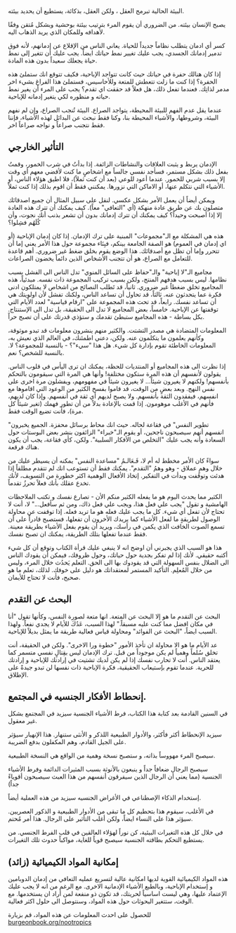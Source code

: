 البيئة الحالية تبرمج العقل ، ولكن العقل، بذكائة، يستطيع أن يحديد بيئته.

يصبح الإنسان بيئته. من الضروري أن يقوم المرء بترتيب بيئتة بوحشية وبشكل مُتقن وفقًا لأهدافه وللمكان الذي يريد الذهاب اليه.

كسر أي ادمان يتطلب نظاماً جديداً للحياة. يعاني الناس من الإقلاع عن إدمانهم، لأنه فوق تدمير إدمانك الجسدي، يجب عليك تغيير نمط حياتك ايضاً. يجب عليك أن تتغير إلى نمط حياة يجعلك سعيداً بدون هذه المادة.

إذا كان هنالك حفرة في حياتك حيث كانت تتواجد الإباحية، فكيف تتوقع انك ستملئ هذه الحفرة؟ إذا كنت ما زلت تتعطش للمتعة وللأحاسيس، فستملئ هذا الفراغ بشيء اخر مدمر لذاتِك. فعندما تفعل ذلك، هل فعلاً قد حققت اي تقدم؟ يجب على المرء أن يغير نمط حياته و منظوره لكي يتغير إدمانه للإباحية. 

عندما يقل عدم الفهم للبيئة المحيطة، يتواجد الصراع. البيئة تُنجب الصراع، وإن لم نفهم البيئة، وشروطها، والأشياء المحيطة بنا، وكنا فقط نبحث عن البدائل لهذه الأشياء، فإننا فقط نتجنب صراعاً و نواجه صراعاً اخر. 


## التأثير الخارجي

الإدمان يربط و يثبت العلاقات والنشاطات الزائفة. إذا بدأتُ في شرب الخمور، وقمتُ بفعل ذلك بشكل مستمر، فسأجد نفسي جالساً مع اشخاصٍ ما كنت لأقضي معهم أي وقت إلا بسبب شربي للخمور. عندما أعود للوعي (بعد أن كنت ثملاً)، فلا اطيق هؤلاء الناس، أو الأشياء التي نتكلم عنها، أو الاماكن التي نزورها. يمكنني فقط أن اقوم بذلك إذا كنت ثملاً.

ويمكن أيضاً أن يعمل الأمر بشكل عكسي. لنقل على سبيل المثال أن جميع اصدقائك متصلون بك عن طريق عادة منهكة (أي "التعافي" معاً). كيف يمكنك أن تترك هذه العادة إلا إذا أصبحت وحيداً؟ كيف يمكنك أن تترك إدمانك بدون أن تشعر بذنب أنك نجوت، وأن كُلَهُم فشِلوا؟

هذه هي المشكلة مع الـ"مجموعات" المبنية على ترك الإدمان. إذا كان إدمان الإباحية (أو اي إدمان في العموم) هو الصفة الجامعة بينكم، فبِنَاء مجموعة حول هذا الأمر يعني إما أن تتحرر وإما أن تظل مع أصدقائك. هذا الوضع يقوم بخلق ضغط غير ضروري. أهم قاعدة للتعامل مع الصراع، هو أن تتجنب الأشخاص الذين دائماً يخضون الصراعات.  

مجاميع الـ"لا إباحية" والـ"حفاظ على السائل المنوي" تدل الناس الى الفشل بسبب نظامها. ليس بسبب هدفهم المنتج، ولكن بسبب تركيب المجموعة ذات نفسه. مبدئياً، هذه المجاميع تخلق ضغطاً غير ضروري. ثانياً، قد تَطلب النصائح من اشخاص لا يمتلكون ادنى فكرة عما يتحدثون عنه. ثالثاً، قد تحاول أن تساعد الناس، ولكنك تفشل لأن اولويتك هي أن تساعد نفسك. رابعاً، قد تحث هذه المجموعة على "ارقام قياسية" لعدد الأيام التي توقفتها عن الإباحية. خامساً، بعض المجاميع لا تدل الى الحقيقة، بل تدل الى الإستنتاج. بكل بساطة - هذه المجاميع ستبطئ تقدمك و ستؤذي قدرتك على أن تصبح حراً.  

المعلومات المتضادة هي مصدر التشتت. والكثير منهم ينشرون معلومات قد تبدو موثوقة، وكأنهم يعلمون ما يتكلمون عنه. ولكن، دعني اطمئنك، في العالم الذي نعيش به، المعلومات الخاطئة تقوم بإدارة كل شيء. هل هذا "سيء"؟ - بالنسبة للمجموعة؟ لا. بالنسبة للشخص؟ نعم.

إذا نظرت الى هذه المجاميع أو المنتديات للحظة، يمكنك ان ترى اليأس في قلوب الناس. يقولون لأنفسهم أن هذه المرة ستكون مختلفة! وأنها هي المرة التي سيقومون بالتحكم بأنفسهم! ولكنهم لا يغيرون شيئاً... لا يغيرون شيئاً في مفهومهم، ويفشلون مرة اخرى على نفس النهج. وبعد بعضٍ من الوقت، قد قاموا بفسخ الكثير من الوعود التي اقاموها مع انفسهم، فيفقدون الثقة بأنفسهم. ولا يصبح لديهم أي ثقة في أنفسهم. وإذا كان لديهم، فأنهم في الأغلب موهومون. إذا قمت بالإعادة بدلاً من أن تطور فهمك (تغير شيئاً كل مرة)، فأنت تضيع الوقت فقط.  

"تطوير النفس" في فقاعة لحاله. حيث انك محاط برسائل محفزة. الجميع يخبرون انفسهم أنهم سيصبحون ناجحين، أو يقوم الـ"خبراء" الزائفون بنشر بعض البوستات حول السعادة وأنه يجب عليك "التخلص من الأفكار السلبية". ولكن، كأي فقاعة، يجب أن يكون هناك فرقعة.


سواءً كان الأمر مخطط له أم لا، فَـعَالـمُ "مساعدة النفس" يمكنه أن يسيطر عليك من خلال وهمٍ عملاق - وهو وهمُ "التقدم". يمكنك فقط أن تستوعب انك لم تتقدم مطلقاً إذا هدئت وتوقفت وبدأت في التفكير. إتخاذ الأفعال الوهمية اكثر خطورة من التسويف، لأنك تخدع عقلك بأنك فعلاً تحرزُ تقدماً. 

الكثير مما يحدث اليوم هو ما يفعله الكثير منكم الأن - تصارع نفسك و تكتب الملاحظات الهامشية و تقول "يجب علي فعل هذا، ويجب علي فعل ذاك، ومن ثم سأفعل..." لا، أنت لا تحتاج لأن تفعل أي شيء. كل ما يجب عليك فعله هو ما تريد فعله. إذا توقفت عن محاولة الوصول لطريقةٍ ما لفعل الأشياء كما يريدك الأخرون أن تفعلها، فستصبح قادراً على أن تسمع الصوت الخافت الذي يكمن في رأسك، ويريد أن يقوم بفعل الأشياء بطريقة معينة. فقط عندما تفعلها بتلك الطريقة، يمكنك ان تصبح نفسك.
 
هذا هو السبب الذي يجبرني أن اوضح انه لا ينبغي عليك قرأة الكتاب وتوقع أن كل شيء أكتبه حقيقي. لأنك إذا لم تفكر بجدية حول حياتك، وحول ظروفك، فيمكن أن يقودك الناس الى الضلال بنفس السهولة التي قد يقودوك بها الى الحق. التعلم يَحدُث خلال المرء، وليس من خلال المُعلِم. التأكيد المستمر لمعتقداتك هو دليل على خوفك. لذلك، تعلم ما هو صحيح، فأنت لا تحتاج للأيمان. 
 

## البحث عن التقدم
البحث عن التقدم ما هو إلا البحث عن المتعة. انها متعة لصورة النفس، وكأنها تقول "أنا في مكان افضل مما كنت عليه مسبقاً." لهذا السبب، عَدُكَ للأيام لا يجدي نفعاً. ولهذا السبب ايضاً، "البحث عن الفوائد" ومحاولة قياس فعالية طريقة ما يمثل بديلاً  للإباحية. 

عد الأيام ما هو الا محاولة ان تأخذ الأمور "خطوة ورا الاخرى". ولكن في الحقيقة، أنت تخلق سُلماً وهمياً لم يكن موجوداً من قبل. ترك الإدمان ليس بقِتالٍ نفسي متسمر كما يعتقد الناس. أنت لا تحارب نفسك إذا لم يكن لديك تشتيت في إرادتك للإباحية و إرادتك للحرية. عندما تقوم بإستيعاب الحقيقية، فكرة الإباحية ذات نفسها لن تبدو جيدةً على الإطلاق.   

## إنحطاط الأفكار الجنسيه في المجتمع.

في السنين القادمة بعد كتابة هذا الكتاب، فرط الأشياء الجنسية سيزيد في المجتمع بشكل غير معقول. 

سيزيد الإنحطاط أكثر فأكثر، والأدوار الطبيعية اللذكر و الأنثى ستنهار. هذا الإنهيار سيؤثر على الجيل القادم، وهم المكفلون بدفع الضريبة. 

سيصبح المرء مهووساً بذاته، و ستصبح نسخة وهمية من الواقع هي النسخة الطبيعية.

سيصبح الرجال ضعافاً جداً و ينبعون بالأنوثة بسبب المثيرات الدائمة وفرط الأشياء الجنسية (مما يعني أن الرجال الذين سيفرقون أنفسهم من هذا العبث سيصبحون أقوياءً جداً)

إستخدام الذكاء الإصطناعي في الأغراض الجنسيه سيزيد من هذه العملية أيضاً. 

في الأغلب، سيقوم هذا بتحطيم كل ما تبقى من الأدوار الطبيعية و الذكور العصريين. سيؤثر هذا على النساء ايضاً، ولكن أغلب التأثير على الرجال. هذا أمر مُحتم.

في خلال كل هذه التغيرات البيئية، كن نوراً لهؤلاء العالقين في قلب الفرط الجنسي. من يستطيع التحكم بطاقته الجنسية سيصبح قوياً للغاية، مواكباً حدوث تلك التغيرات.    


## إمكانية المواد الكيميائية (زائد)

هذه المواد الكيميائية القوية لديها امكانية عالية لتسريع عمليه التعافي من إدمان الدوبامين و إستخدام الإباحية، وبالطبع الأشياء الإدمانية الاخرى. مع الرغم من انه لا يجب عليك الإعتماد عليها، وهي ليست اساسياً لحريتك، قد تكون ذو منفعة لمن أراد ان يستخدمها. مع الوقت، ستتغير البحوثات حول هذه المواد، وسنتوصل الى حلول اكثر فعالية.

للحصول على احدث المعلومات عن هذه المواد، قم بزيارة <a href="https://burgeonbook.org/nootropics">burgeonbook.org/nootropics</a>
